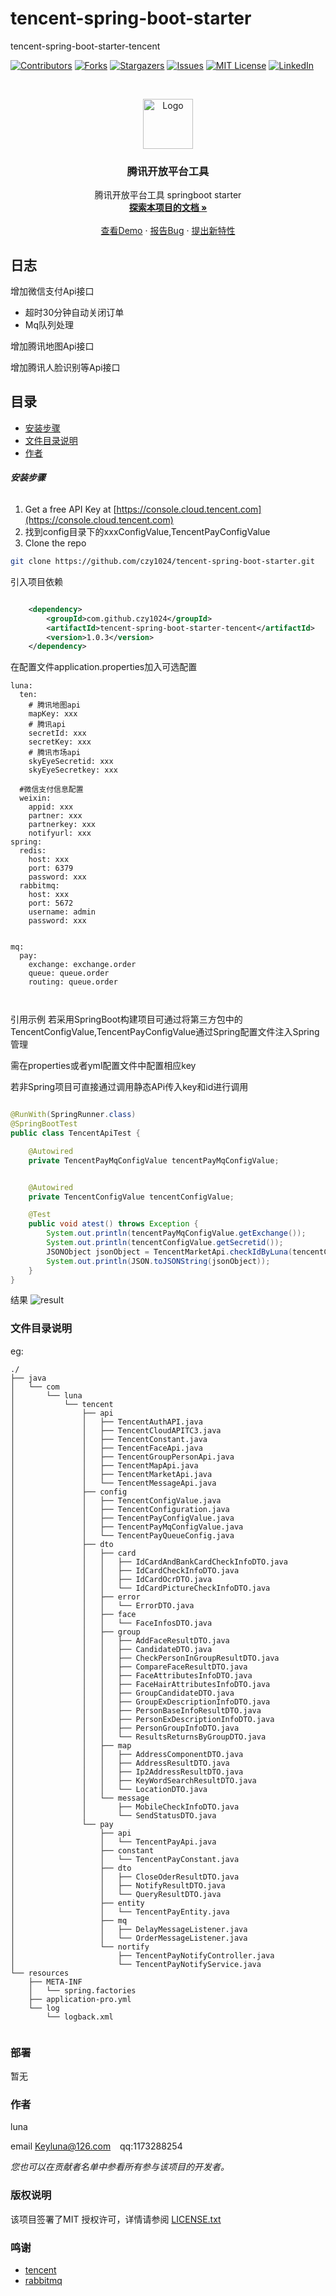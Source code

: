 

# tencent-spring-boot-starter

tencent-spring-boot-starter-tencent

<!-- PROJECT SHIELDS -->

[![Contributors][contributors-shield]][contributors-url]
[![Forks][forks-shield]][forks-url]
[![Stargazers][stars-shield]][stars-url]
[![Issues][issues-shield]][issues-url]
[![MIT License][license-shield]][license-url]
[![LinkedIn][linkedin-shield]][linkedin-url]

<!-- PROJECT LOGO -->
<br />

<p align="center">
  <a href="https://github.com/czy1024/tencent-spring-boot-starter/">
    <img src="https://www.isczy.tk/luna-image-bed/img/20210119001858.png" alt="Logo" width="80" height="80">
  </a>

  <h3 align="center">腾讯开放平台工具</h3>
  <p align="center">
    腾讯开放平台工具 springboot starter
    <br />
    <a href="https://github.com/czy1024/tencent-spring-boot-starter"><strong>探索本项目的文档 »</strong></a>
    <br />
    <br />
    <a href="">查看Demo</a>
    ·
    <a href="">报告Bug</a>
    ·
    <a href="https://github.com/czy1024/tencent-spring-boot-starter/issues">提出新特性</a>
  </p>

</p>

## 日志
增加微信支付Api接口
   - 超时30分钟自动关闭订单
   - Mq队列处理


增加腾讯地图Api接口

增加腾讯人脸识别等Api接口

## 目录


- [安装步骤](#安装步骤)
- [文件目录说明](#文件目录说明)
- [作者](#作者)


###### **安装步骤**

1. Get a free API Key at [https://console.cloud.tencent.com](https://console.cloud.tencent.com)
2. 找到config目录下的xxxConfigValue,TencentPayConfigValue
3. Clone the repo

```sh
git clone https://github.com/czy1024/tencent-spring-boot-starter.git
```

引入项目依赖

```xml

    <dependency>
        <groupId>com.github.czy1024</groupId>
        <artifactId>tencent-spring-boot-starter-tencent</artifactId>
        <version>1.0.3</version>
    </dependency>
```
在配置文件application.properties加入可选配置

```text
luna:
  ten:
    # 腾讯地图api
    mapKey: xxx
    # 腾讯api
    secretId: xxx
    secretKey: xxx
    # 腾讯市场api
    skyEyeSecretid: xxx
    skyEyeSecretkey: xxx

  #微信支付信息配置
  weixin:
    appid: xxx
    partner: xxx
    partnerkey: xxx
    notifyurl: xxx
spring:
  redis:
    host: xxx
    port: 6379
    password: xxx
  rabbitmq:
    host: xxx
    port: 5672
    username: admin
    password: xxx


mq:
  pay:
    exchange: exchange.order
    queue: queue.order
    routing: queue.order



```

引用示例
若采用SpringBoot构建项目可通过将第三方包中的TencentConfigValue,TencentPayConfigValue通过Spring配置文件注入Spring管理

需在properties或者yml配置文件中配置相应key

若非Spring项目可直接通过调用静态APi传入key和id进行调用

```java

@RunWith(SpringRunner.class)
@SpringBootTest
public class TencentApiTest {

    @Autowired
    private TencentPayMqConfigValue tencentPayMqConfigValue;


    @Autowired
    private TencentConfigValue tencentConfigValue;

    @Test
    public void atest() throws Exception {
        System.out.println(tencentPayMqConfigValue.getExchange());
        System.out.println(tencentConfigValue.getSecretid());
        JSONObject jsonObject = TencentMarketApi.checkIdByLuna(tencentConfigValue.getSkyEyeSecretid(), tencentConfigValue.getSkyEyeSecretkey(), "陈章月", "500384199911072412");
        System.out.println(JSON.toJSONString(jsonObject));
    }
}

```

结果
![result](http://www.isczy.tk/luna-image-bed/uPic/Snipaste_2021-03-27_19-42-01.png)


### 文件目录说明
eg:

```
./
├── java
│   └── com
│       └── luna
│           └── tencent
│               ├── api
│               │   ├── TencentAuthAPI.java
│               │   ├── TencentCloudAPITC3.java
│               │   ├── TencentConstant.java
│               │   ├── TencentFaceApi.java
│               │   ├── TencentGroupPersonApi.java
│               │   ├── TencentMapApi.java
│               │   ├── TencentMarketApi.java
│               │   └── TencentMessageApi.java
│               ├── config
│               │   ├── TencentConfigValue.java
│               │   ├── TencentConfiguration.java
│               │   ├── TencentPayConfigValue.java
│               │   ├── TencentPayMqConfigValue.java
│               │   └── TencentPayQueueConfig.java
│               ├── dto
│               │   ├── card
│               │   │   ├── IdCardAndBankCardCheckInfoDTO.java
│               │   │   ├── IdCardCheckInfoDTO.java
│               │   │   ├── IdCardOcrDTO.java
│               │   │   └── IdCardPictureCheckInfoDTO.java
│               │   ├── error
│               │   │   └── ErrorDTO.java
│               │   ├── face
│               │   │   └── FaceInfosDTO.java
│               │   ├── group
│               │   │   ├── AddFaceResultDTO.java
│               │   │   ├── CandidateDTO.java
│               │   │   ├── CheckPersonInGroupResultDTO.java
│               │   │   ├── CompareFaceResultDTO.java
│               │   │   ├── FaceAttributesInfoDTO.java
│               │   │   ├── FaceHairAttributesInfoDTO.java
│               │   │   ├── GroupCandidateDTO.java
│               │   │   ├── GroupExDescriptionInfoDTO.java
│               │   │   ├── PersonBaseInfoResultDTO.java
│               │   │   ├── PersonExDescriptionInfoDTO.java
│               │   │   ├── PersonGroupInfoDTO.java
│               │   │   └── ResultsReturnsByGroupDTO.java
│               │   ├── map
│               │   │   ├── AddressComponentDTO.java
│               │   │   ├── AddressResultDTO.java
│               │   │   ├── Ip2AddressResultDTO.java
│               │   │   ├── KeyWordSearchResultDTO.java
│               │   │   └── LocationDTO.java
│               │   └── message
│               │       ├── MobileCheckInfoDTO.java
│               │       └── SendStatusDTO.java
│               └── pay
│                   ├── api
│                   │   └── TencentPayApi.java
│                   ├── constant
│                   │   └── TencentPayConstant.java
│                   ├── dto
│                   │   ├── CloseOderResultDTO.java
│                   │   ├── NotifyResultDTO.java
│                   │   └── QueryResultDTO.java
│                   ├── entity
│                   │   └── TencentPayEntity.java
│                   ├── mq
│                   │   ├── DelayMessageListener.java
│                   │   └── OrderMessageListener.java
│                   └── nortify
│                       ├── TencentPayNotifyController.java
│                       └── TencentPayNotifyService.java
└── resources
    ├── META-INF
    │   └── spring.factories
    ├── application-pro.yml
    └── log
        └── logback.xml


```

### 部署

暂无

### 作者

luna

email Keyluna@126.com  &ensp; qq:1173288254

*您也可以在贡献者名单中参看所有参与该项目的开发者。*

### 版权说明

该项目签署了MIT 授权许可，详情请参阅 [LICENSE.txt](https://github.com/czy1024/luna-commons/blob/master/LICENSE)

### 鸣谢[]()

- [tencent]()
- [rabbitmq]()

<!-- links -->
[your-project-path]:czy1024/tencent-spring-boot-starter
[contributors-shield]: https://img.shields.io/github/contributors/czy1024/tencent-spring-boot-starter.svg?style=flat-square
[contributors-url]: https://github.com/czy1024/tencent-spring-boot-starter/graphs/contributors
[forks-shield]: https://img.shields.io/github/forks/czy1024/tencent-spring-boot-starter.svg?style=flat-square
[forks-url]: https://github.com/czy1024/tencent-spring-boot-starter/network/members
[stars-shield]: https://img.shields.io/github/stars/czy1024/tencent-spring-boot-starter.svg?style=flat-square
[stars-url]: https://github.com/czy1024/tencent-spring-boot-starter/stargazers
[issues-shield]: https://img.shields.io/github/issues/czy1024/tencent-spring-boot-starter.svg?style=flat-square
[issues-url]: https://img.shields.io/github/issues/czy1024/tencent-spring-boot-starter.svg
[license-shield]: https://img.shields.io/github/license/czy1024/tencent-spring-boot-starter.svg?style=flat-square
[license-url]: https://github.com/czy1024/tencent-spring-boot-starter/blob/master/LICENSE.txt
[linkedin-shield]: https://img.shields.io/badge/-LinkedIn-black.svg?style=flat-square&logo=linkedin&colorB=555
[linkedin-url]: https://linkedin.com/in/tencent-spring-boot-starter




